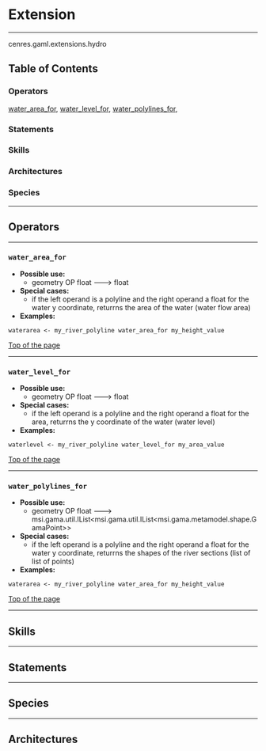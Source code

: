 # Extension

----
 cenres.gaml.extensions.hydro

## Table of Contents
### Operators
[water_area_for](#water_area_for), [water_level_for](#water_level_for), [water_polylines_for](#water_polylines_for), 

### Statements


### Skills


### Architectures



### Species



----

## Operators
	
----

### `water_area_for`
* **Possible use:** 
  * geometry OP float --->  float
* **Special cases:**     
  * if the left operand is a polyline and the right operand a float for the water y coordinate, returrns the area of the water (water flow area)
* **Examples:** 

```
waterarea <- my_river_polyline water_area_for my_height_value

```

  

[Top of the page](#table-of-contents)
  	
----

### `water_level_for`
* **Possible use:** 
  * geometry OP float --->  float
* **Special cases:**     
  * if the left operand is a polyline and the right operand a float for the area, returrns the y coordinate of the water (water level)
* **Examples:** 

```
waterlevel <- my_river_polyline water_level_for my_area_value

```

  

[Top of the page](#table-of-contents)
  	
----

### `water_polylines_for`
* **Possible use:** 
  * geometry OP float --->  msi.gama.util.IList<msi.gama.util.IList<msi.gama.metamodel.shape.GamaPoint>>
* **Special cases:**     
  * if the left operand is a polyline and the right operand a float for the water y coordinate, returrns the shapes of the river sections (list of list of points)
* **Examples:** 

```
waterarea <- my_river_polyline water_area_for my_height_value

```

  

[Top of the page](#table-of-contents)
  	

----

## Skills
	

----

## Statements
		
	
----

## Species
	
	
----

## Architectures 
	